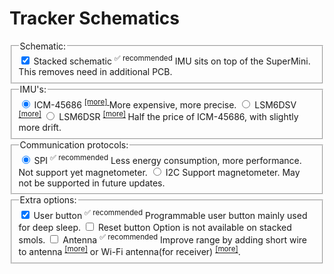 # Tracker Schematics

<form id="schematicForm">
  <fieldset>
    <legend>Schematic:</legend>
    <label>
      <input type="checkbox" name="isStacked" checked="checked" /> Stacked schematic
      <sup>✅ recommended</sup>
      <span>
        IMU sits on top of the SuperMini. This removes need in additional PCB.
      </span>
    </label>
  </fieldset>
  <fieldset>
    <legend>IMU's:</legend>
    <label>
      <input type="radio" name="IMU" value="ICM-45686" checked="checked" />
      ICM-45686
      <sup>
        <a href="../imu-comparison.md#icm-45686" target="_blank">[more] </a>
      </sup>
      <span>More expensive, more precise.</span>
    </label>
    <label>
      <input type="radio" name="IMU" value="LSM6DSV" /> LSM6DSV
      <sup>
        <a href="../imu-comparison.md#lsm6dsv" target="_blank">[more]</a>
      </sup>
    </label>
    <label>
      <input type="radio" name="IMU" value="LSM6DSR" /> LSM6DSR
      <sup>
        <a href="../imu-comparison.md#lsm6dsr" target="_blank">[more]</a>
      </sup>
      <span>Half the price of ICM-45686, with slightly more drift.</span>
    </label>
  </fieldset>
  <fieldset>
    <legend>Communication protocols:</legend>
    <label>
      <input type="radio" name="Protocol" value="SPI" checked="checked" /> SPI
      <sup>✅ recommended</sup>
      <span>
        Less energy consumption, more performance. Not support yet magnetometer.
      </span>
    </label>
    <label>
      <input type="radio" name="Protocol" value="I2C" /> I2C
      <span>Support magnetometer. May not be supported in future updates.</span>
    </label>
  </fieldset>
  <fieldset>
    <legend>Extra options:</legend>
    <label>
      <input type="checkbox" name="HasUserButton" checked="checked" /> User button
      <sup>✅ recommended</sup>
      <span>
        Programmable user button mainly used for deep sleep.
      </span>
    </label>
    <label>
      <input type="checkbox" name="hasResetButton" /> Reset button
      <span>Option is not available on stacked smols.</span>
    </label>
    <label>
      <input type="checkbox" name="hasAntenna" /> Antenna
      <sup>✅ recommended</sup>
      <span>
        Improve range by adding short wire to antenna
        <sup><a href="./smol-hardware.md#option-2-wire-antenna-mod" target="_blank">[more]</a></sup>
        or Wi-Fi antenna(for receiver)
        <sup><a href="./smol-hardware.md#option-3-wi-fi-antenna-mod" target="_blank">[more]</a></sup>.
      </span>
    </label>
  </fieldset>
</form>

<div
  id="schema-canvas"
  class="chip"
  style="position: relative; width: 100%"
></div>

<link rel="stylesheet" href="assets/css/smol-slimes.css" />
<link rel="stylesheet" href="assets/css/smol-schematics.css" />
<script src="assets/js/smol-schematics.js"></script>